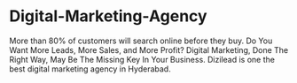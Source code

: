 # Digital-Marketing-Agency
More than 80% of customers will search online before they buy. Do You Want More Leads, More Sales, and More Profit? Digital Marketing, Done The Right Way, May Be The Missing Key In Your Business. Dizilead is one the best digital marketing agency in Hyderabad.
